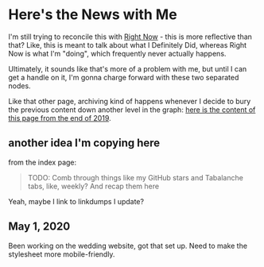 # Here's the News with Me

I'm still trying to reconcile this with [Right Now](84grq-16d12-65bj6-m6bt5-s1h4a) - this is more reflective than that? Like, this is meant to talk about what I Definitely Did, whereas Right Now is what I'm "doing", which frequently never actually happens.

Ultimately, it sounds like that's more of a problem with me, but until I can get a handle on it, I'm gonna charge forward with these two separated nodes.

Like that other page, archiving kind of happens whenever I decide to bury the previous content down another level in the graph: [here is the content of this page from the end of 2019](3593f-snep0-d787t-3a00c-84jh7).

## another idea I'm copying here

from the index page:

> TODO: Comb through things like my GitHub stars and Tabalanche tabs, like, weekly? And recap them here

Yeah, maybe I link to linkdumps I update?

## May 1, 2020

Been working on the wedding website, got that set up. Need to make the stylesheet more mobile-friendly.
